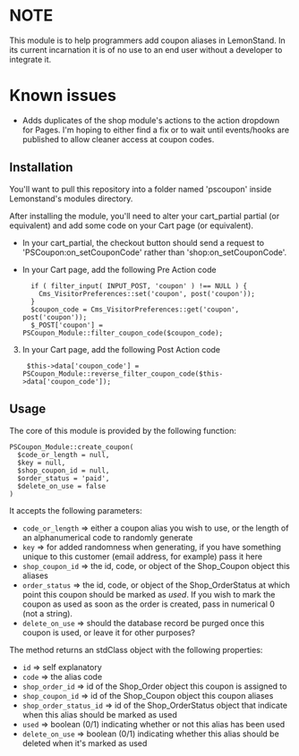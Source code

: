 NOTE
====
This module is to help programmers add coupon aliases in LemonStand.  In its current incarnation it is of no use to an end user without a developer to integrate it.

Known issues
==========
* Adds duplicates of the shop module's actions to the action dropdown for Pages.  I'm hoping to either find a fix or to wait until events/hooks are published to allow cleaner access at coupon codes.

Installation
------------

You'll want to pull this repository into a folder named 'pscoupon' inside Lemonstand's modules directory.

After installing the module, you'll need to alter your cart_partial partial (or equivalent) and add some code on your Cart page (or equivalent).

* In your cart_partial, the checkout button should send a request to 'PSCoupon:on_setCouponCode' rather than 'shop:on_setCouponCode'.
* In your Cart page, add the following Pre Action code

        if ( filter_input( INPUT_POST, 'coupon' ) !== NULL ) {
          Cms_VisitorPreferences::set('coupon', post('coupon')); 
        }
        $coupon_code = Cms_VisitorPreferences::get('coupon', post('coupon'));
        $_POST['coupon'] = PSCoupon_Module::filter_coupon_code($coupon_code);​

3. In your Cart page, add the following Post Action code

        $this->data['coupon_code'] = PSCoupon_Module::reverse_filter_coupon_code($this->data['coupon_code']);
        
Usage
-----

The core of this module is provided by the following function:

    PSCoupon_Module::create_coupon(
      $code_or_length = null, 
      $key = null, 
      $shop_coupon_id = null, 
      $order_status = 'paid', 
      $delete_on_use = false
    )
    
It accepts the following parameters:

* `code_or_length` => either a coupon alias you wish to use, or the length of an alphanumerical code to randomly generate
* `key` => for added randomness when generating, if you have something unique to this customer (email address, for example) pass it here
* `shop_coupon_id` => the id, code, or object of the Shop_Coupon object this aliases
* `order_status` => the id, code, or object of the Shop_OrderStatus at which point this coupon should be marked as _used_.  If you wish to mark the coupon as used as soon as the order is created, pass in numerical 0 (not a string).
* `delete_on_use` => should the database record be purged once this coupon is used, or leave it for other purposes?

The method returns an stdClass object with the following properties:

* `id` => self explanatory
* `code` => the alias code
* `shop_order_id` => id of the Shop_Order object this coupon is assigned to
* `shop_coupon_id` => id of the Shop_Coupon object this coupon aliases
* `shop_order_status_id` => id of the Shop_OrderStatus object that indicate when this alias should be marked as used
* `used` => boolean (0/1) indicating whether or not this alias has been used
* `delete_on_use` => boolean (0/1) indicating whether this alias should be deleted when it's marked as used
